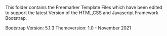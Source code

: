 This folder contains the Freemarker Template Files which have been edited to support the latest Version of the HTML,CSS and Javascript Framework Bootstrap.

Bootstrap Version: 5.1.3
Themeversion: 1.0 - November 2021

